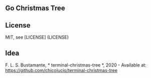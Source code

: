 ## Go Christmas Tree

## License

MIT, see [LICENSE] (LICENSE)

## Idea

F. L. S. Bustamante, * terminal-christmas-tree *, 2020 - Available at: https://github.com/chicolucio/terminal-christmas-tree
